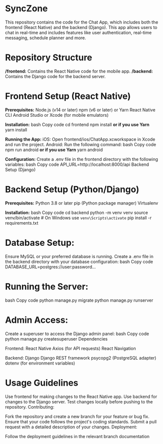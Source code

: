# SyncZone
This repository contains the code for the Chat App, which includes both the frontend (React Native) and the backend (Django). This app allows users to chat in real-time and includes features like user authentication, real-time messaging, schedule planner and more.

# Repository Structure
**/frontend:** Contains the React Native code for the mobile app.
**/backend:** Contains the Django code for the backend server.

# Frontend Setup (React Native)
**Prerequisites:**
Node.js (v14 or later)
npm (v6 or later) or Yarn
React Native CLI
Android Studio or Xcode (for mobile emulators)

**Installation:**
bash
Copy code
cd frontend
npm install
**or if you use Yarn**
yarn install

**Running the App:**
iOS: Open frontend/ios/ChatApp.xcworkspace in Xcode and run the project.
Android: Run the following command:
bash
Copy code
npm run android
**or if you use Yarn**
yarn android

**Configuration:**
Create a .env file in the frontend directory with the following variables:
bash
Copy code
API_URL=http://localhost:8000/api
Backend Setup (Django)

# Backend Setup (Python/Django)
**Prerequisites:**
Python 3.8 or later
pip (Python package manager)
Virtualenv

**Installation:**
bash
Copy code
cd backend
python -m venv venv
source venv/bin/activate  # On Windows use `venv\Scripts\activate`
pip install -r requirements.txt

# Database Setup:

Ensure MySQL or your preferred database is running.
Create a .env file in the backend directory with your database configuration:
bash
Copy code
DATABASE_URL=postgres://user:password...

# Running the Server:
bash
Copy code
python manage.py migrate
python manage.py runserver

# Admin Access:
Create a superuser to access the Django admin panel:
bash
Copy code
python manage.py createsuperuser
Dependencies

Frontend:
React Native
Axios (for API requests)
React Navigation

Backend:
Django
Django REST framework
psycopg2 (PostgreSQL adapter)
dotenv (for environment variables)

# Usage Guidelines
Use frontend for making changes to the React Native app.
Use backend for changes to the Django server.
Test changes locally before pushing to the repository.
Contributing:

Fork the repository and create a new branch for your feature or bug fix.
Ensure that your code follows the project's coding standards.
Submit a pull request with a detailed description of your changes.
Deployment:

Follow the deployment guidelines in the relevant branch documentation

